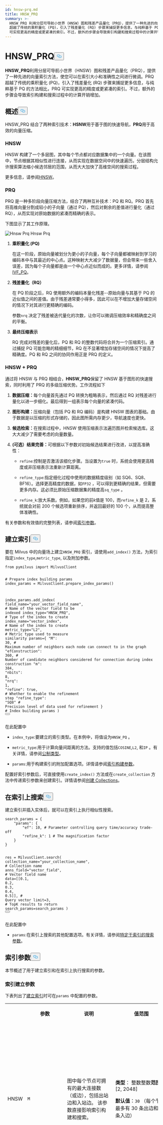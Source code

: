 ```yaml
---
id: hnsw-prq.md
title: HNSW_PRQ
summary: >-
  HNSW_PRQ 利用分层可导航小世界（HNSW）图和残差产品量化（PRQ），提供了一种先进的向量索引方法，可让您在索引大小和准确性之间进行微调。PRQ
  超越了传统的乘积量化 (PQ)，引入了残差量化 (RQ) 步骤来捕捉更多信息，与纯粹基于 PQ 的方法相比，PRQ
  可实现更高的精度或更紧凑的索引。不过，额外的步骤会导致索引构建和搜索过程中的计算开销增加。
---
```

<h1 id="HNSWPRQ" class="common-anchor-header">HNSW_PRQ<button data-href="#HNSWPRQ" class="anchor-icon" translate="no">
      <svg translate="no"
        aria-hidden="true"
        focusable="false"
        height="20"
        version="1.1"
        viewBox="0 0 16 16"
        width="16"
      >
        <path
          fill="#0092E4"
          fill-rule="evenodd"
          d="M4 9h1v1H4c-1.5 0-3-1.69-3-3.5S2.55 3 4 3h4c1.45 0 3 1.69 3 3.5 0 1.41-.91 2.72-2 3.25V8.59c.58-.45 1-1.27 1-2.09C10 5.22 8.98 4 8 4H4c-.98 0-2 1.22-2 2.5S3 9 4 9zm9-3h-1v1h1c1 0 2 1.22 2 2.5S13.98 12 13 12H9c-.98 0-2-1.22-2-2.5 0-.83.42-1.64 1-2.09V6.25c-1.09.53-2 1.84-2 3.25C6 11.31 7.55 13 9 13h4c1.45 0 3-1.69 3-3.5S14.5 6 13 6z"
        ></path>
      </svg>
    </button></h1><p><strong>HNSW_PRQ</strong>利用分层可导航小世界（HNSW）图和残差产品量化（PRQ），提供了一种先进的向量索引方法，使您可以在索引大小和准确性之间进行微调。PRQ 超越了传统的乘积量化 (PQ)，引入了残差量化 (RQ) 步骤来捕捉更多信息，与纯粹基于 PQ 的方法相比，PRQ 可实现更高的精度或更紧凑的索引。不过，额外的步骤会导致索引构建和搜索过程中的计算开销增加。</p>
<h2 id="Overview" class="common-anchor-header">概述<button data-href="#Overview" class="anchor-icon" translate="no">
      <svg translate="no"
        aria-hidden="true"
        focusable="false"
        height="20"
        version="1.1"
        viewBox="0 0 16 16"
        width="16"
      >
        <path
          fill="#0092E4"
          fill-rule="evenodd"
          d="M4 9h1v1H4c-1.5 0-3-1.69-3-3.5S2.55 3 4 3h4c1.45 0 3 1.69 3 3.5 0 1.41-.91 2.72-2 3.25V8.59c.58-.45 1-1.27 1-2.09C10 5.22 8.98 4 8 4H4c-.98 0-2 1.22-2 2.5S3 9 4 9zm9-3h-1v1h1c1 0 2 1.22 2 2.5S13.98 12 13 12H9c-.98 0-2-1.22-2-2.5 0-.83.42-1.64 1-2.09V6.25c-1.09.53-2 1.84-2 3.25C6 11.31 7.55 13 9 13h4c1.45 0 3-1.69 3-3.5S14.5 6 13 6z"
        ></path>
      </svg>
    </button></h2><p>HNSW_PRQ 结合了两种索引技术：<strong>HSNW</strong>用于基于图的快速导航，<strong>PRQ</strong>用于高效的向量压缩。</p>
<h3 id="HNSW" class="common-anchor-header">HNSW</h3><p>HNSW 构建了一个多层图，其中每个节点都对应数据集中的一个向量。在该图中，节点根据其相似性进行连接，从而实现在数据空间中的快速遍历。分层结构允许搜索算法缩小候选邻居的范围，从而大大加快了高维空间的搜索过程。</p>
<p>更多信息，请参阅<a href="/docs/zh/hnsw.md">HNSW</a>。</p>
<h3 id="PRQ" class="common-anchor-header">PRQ</h3><p>PRQ 是一种多阶段向量压缩方法，结合了两种互补技术：PQ 和 RQ。PRQ 首先将高维向量分割成较小的子向量（通过 PQ），然后对剩余的差值进行量化（通过 RQ），从而实现对原始数据的紧凑而精确的表示。</p>
<p>下图显示了其工作原理。</p>
<p>
  
   <span class="img-wrapper"> <img translate="no" src="/docs/v2.6.x/assets/hnsw-prq.png" alt="Hnsw Prq" class="doc-image" id="hnsw-prq" />
   </span> <span class="img-wrapper"> <span>Hnsw Prq</span> </span></p>
<ol>
<li><p><strong>乘积量化 (PQ)</strong></p>
<p>在这一阶段，原始向量被划分为更小的子向量，每个子向量都被映射到学习的编码本中与其最近的中心点。这种映射大大减少了数据量，但会带来一些舍入误差，因为每个子向量都是由一个中心点近似而成的。更多详情，请参阅<a href="/docs/zh/ivf-pq.md#PQ">IVF_PQ</a>。</p></li>
<li><p><strong>残差量化（RQ）</strong></p>
<p>在 PQ 阶段之后，RQ 使用额外的编码本量化残差--原始向量与其基于 PQ 的近似值之间的差值。由于残差通常要小得多，因此可以在不增加大量存储空间的情况下对其进行更精确的编码。</p>
<p>参数<code translate="no">nrq</code> 决定了残差被迭代量化的次数，让你可以微调压缩效率和精确度之间的平衡。</p></li>
<li><p><strong>最终压缩表示</strong></p>
<p>RQ 完成对残差的量化后，PQ 和 RQ 的整数代码将合并为一个压缩索引。通过捕捉 PQ 可能忽略的精细细节，RQ 在不显著增加存储空间的情况下提高了精确度。PQ 和 RQ 之间的协同作用正是 PRQ 的定义。</p></li>
</ol>
<h3 id="HNSW-+-PRQ" class="common-anchor-header">HNSW + PRQ</h3><p>通过将 HNSW 与 PRQ 相结合，<strong>HNSW_PRQ</strong>保留了 HNSW 基于图形的快速搜索，同时利用了 PRQ 的多级压缩优势。工作流程如下</p>
<ol>
<li><p><strong>数据压缩：</strong>每个向量首先通过 PQ 转换为粗略表示，然后通过 RQ 对残差进行量化以进一步细化。最后得到一组表示每个向量的紧凑代码。</p></li>
<li><p><strong>图形构建：</strong>压缩向量（包括 PQ 和 RQ 编码）是构建 HNSW 图表的基础。由于数据是以压缩的形式存储的，因此图所需内存更少，导航速度也更快。</p></li>
<li><p><strong>候选检索：</strong>在搜索过程中，HNSW 使用压缩表示法遍历图并检索候选库。这大大减少了需要考虑的向量数量。</p></li>
<li><p><strong>(可选）结果完善：</strong>可根据以下参数对初始候选结果进行改进，以提高准确性：</p>
<ul>
<li><p><code translate="no">refine</code>:控制是否激活该细化步骤。当设置为<code translate="no">true</code> 时，系统会使用更高精度或非压缩表示法重新计算距离。</p></li>
<li><p><code translate="no">refine_type</code>:指定细化过程中使用的数据精度级别（如 SQ6、SQ8、BF16）。选择更高精度的数据，如<code translate="no">FP32</code> ，可以得到更精确的结果，但需要更多内存。这必须比原始压缩数据集的精度高<code translate="no">sq_type</code> 。</p></li>
<li><p><code translate="no">refine_k</code>:放大系数。例如，如果您的前<em>k</em>值是 100，而<code translate="no">refine_k</code> 是 2，系统就会对前 200 个候选项重新排序，并返回最好的 100 个，从而提高整体准确性。</p></li>
</ul></li>
</ol>
<p>有关参数和有效值的完整列表，请参阅<a href="/docs/zh/hnsw-prq.md#Index-params">索引参数</a>。</p>
<h2 id="Build-index" class="common-anchor-header">建立索引<button data-href="#Build-index" class="anchor-icon" translate="no">
      <svg translate="no"
        aria-hidden="true"
        focusable="false"
        height="20"
        version="1.1"
        viewBox="0 0 16 16"
        width="16"
      >
        <path
          fill="#0092E4"
          fill-rule="evenodd"
          d="M4 9h1v1H4c-1.5 0-3-1.69-3-3.5S2.55 3 4 3h4c1.45 0 3 1.69 3 3.5 0 1.41-.91 2.72-2 3.25V8.59c.58-.45 1-1.27 1-2.09C10 5.22 8.98 4 8 4H4c-.98 0-2 1.22-2 2.5S3 9 4 9zm9-3h-1v1h1c1 0 2 1.22 2 2.5S13.98 12 13 12H9c-.98 0-2-1.22-2-2.5 0-.83.42-1.64 1-2.09V6.25c-1.09.53-2 1.84-2 3.25C6 11.31 7.55 13 9 13h4c1.45 0 3-1.69 3-3.5S14.5 6 13 6z"
        ></path>
      </svg>
    </button></h2><p>要在 Milvus 中的向量场上建立<code translate="no">HNSW_PRQ</code> 索引，请使用<code translate="no">add_index()</code> 方法，为索引指定<code translate="no">index_type</code>,<code translate="no">metric_type</code>, 以及附加参数。</p>
<pre><code translate="no" class="language-python"><span class="hljs-keyword">from</span> pymilvus <span class="hljs-keyword">import</span> MilvusClient

<span class="hljs-comment"># Prepare index building params</span>
index_params = MilvusClient.prepare_index_params()

index_params.add_index(
    field_name=<span class="hljs-string">&quot;your_vector_field_name&quot;</span>, <span class="hljs-comment"># Name of the vector field to be indexed</span>
    index_type=<span class="hljs-string">&quot;HNSW_PRQ&quot;</span>, <span class="hljs-comment"># Type of the index to create</span>
    index_name=<span class="hljs-string">&quot;vector_index&quot;</span>, <span class="hljs-comment"># Name of the index to create</span>
    metric_type=<span class="hljs-string">&quot;L2&quot;</span>, <span class="hljs-comment"># Metric type used to measure similarity</span>
    params={
        <span class="hljs-string">&quot;M&quot;</span>: <span class="hljs-number">30</span>, <span class="hljs-comment"># Maximum number of neighbors each node can connect to in the graph</span>
        <span class="hljs-string">&quot;efConstruction&quot;</span>: <span class="hljs-number">360</span>, <span class="hljs-comment"># Number of candidate neighbors considered for connection during index construction</span>
        <span class="hljs-string">&quot;m&quot;</span>: <span class="hljs-number">384</span>, 
        <span class="hljs-string">&quot;nbits&quot;</span>: <span class="hljs-number">8</span>,
        <span class="hljs-string">&quot;nrq&quot;</span>: <span class="hljs-number">1</span>,
        <span class="hljs-string">&quot;refine&quot;</span>: true, <span class="hljs-comment"># Whether to enable the refinement step</span>
        <span class="hljs-string">&quot;refine_type&quot;</span>: <span class="hljs-string">&quot;SQ8&quot;</span> <span class="hljs-comment"># Precision level of data used for refinement</span>
    } <span class="hljs-comment"># Index building params</span>
)
<button class="copy-code-btn"></button></code></pre>
<p>在此配置中</p>
<ul>
<li><p><code translate="no">index_type</code>:要建立的索引类型。在本例中，将值设为<code translate="no">HNSW_PQ</code> 。</p></li>
<li><p><code translate="no">metric_type</code>:用于计算向量间距离的方法。支持的值包括<code translate="no">COSINE</code>,<code translate="no">L2</code>, 和<code translate="no">IP</code> 。有关详情，请参阅<a href="/docs/zh/metric.md">公制类型</a>。</p></li>
<li><p><code translate="no">params</code>:用于构建索引的附加配置选项。详情请参阅<a href="/docs/zh/hnsw-prq.md#Index-building-params">索引构建参数</a>。</p></li>
</ul>
<p>配置好索引参数后，可直接使用<code translate="no">create_index()</code> 方法或在<code translate="no">create_collection</code> 方法中传递索引参数来创建索引。详情请参阅<a href="/docs/zh/create-collection.md">创建 Collections</a>。</p>
<h2 id="Search-on-index" class="common-anchor-header">在索引上搜索<button data-href="#Search-on-index" class="anchor-icon" translate="no">
      <svg translate="no"
        aria-hidden="true"
        focusable="false"
        height="20"
        version="1.1"
        viewBox="0 0 16 16"
        width="16"
      >
        <path
          fill="#0092E4"
          fill-rule="evenodd"
          d="M4 9h1v1H4c-1.5 0-3-1.69-3-3.5S2.55 3 4 3h4c1.45 0 3 1.69 3 3.5 0 1.41-.91 2.72-2 3.25V8.59c.58-.45 1-1.27 1-2.09C10 5.22 8.98 4 8 4H4c-.98 0-2 1.22-2 2.5S3 9 4 9zm9-3h-1v1h1c1 0 2 1.22 2 2.5S13.98 12 13 12H9c-.98 0-2-1.22-2-2.5 0-.83.42-1.64 1-2.09V6.25c-1.09.53-2 1.84-2 3.25C6 11.31 7.55 13 9 13h4c1.45 0 3-1.69 3-3.5S14.5 6 13 6z"
        ></path>
      </svg>
    </button></h2><p>建立索引并插入实体后，就可以在索引上执行相似性搜索。</p>
<pre><code translate="no" class="language-python">search_params = {
    <span class="hljs-string">&quot;params&quot;</span>: {
        <span class="hljs-string">&quot;ef&quot;</span>: <span class="hljs-number">10</span>, <span class="hljs-comment"># Parameter controlling query time/accuracy trade-off</span>
        <span class="hljs-string">&quot;refine_k&quot;</span>: <span class="hljs-number">1</span> <span class="hljs-comment"># The magnification factor</span>
    }
}

res = MilvusClient.search(
    collection_name=<span class="hljs-string">&quot;your_collection_name&quot;</span>, <span class="hljs-comment"># Collection name</span>
    anns_field=<span class="hljs-string">&quot;vector_field&quot;</span>,  <span class="hljs-comment"># Vector field name</span>
    data=[[<span class="hljs-number">0.1</span>, <span class="hljs-number">0.2</span>, <span class="hljs-number">0.3</span>, <span class="hljs-number">0.4</span>, <span class="hljs-number">0.5</span>]],  <span class="hljs-comment"># Query vector</span>
    limit=<span class="hljs-number">3</span>,  <span class="hljs-comment"># TopK results to return</span>
    search_params=search_params
)
<button class="copy-code-btn"></button></code></pre>
<p>在此配置中</p>
<ul>
<li><code translate="no">params</code>:在索引上搜索的其他配置选项。有关详情，请参阅<a href="/docs/zh/hnsw-prq.md#Index-specific-search-params">特定于索引的搜索参数</a>。</li>
</ul>
<h2 id="Index-params" class="common-anchor-header">索引参数<button data-href="#Index-params" class="anchor-icon" translate="no">
      <svg translate="no"
        aria-hidden="true"
        focusable="false"
        height="20"
        version="1.1"
        viewBox="0 0 16 16"
        width="16"
      >
        <path
          fill="#0092E4"
          fill-rule="evenodd"
          d="M4 9h1v1H4c-1.5 0-3-1.69-3-3.5S2.55 3 4 3h4c1.45 0 3 1.69 3 3.5 0 1.41-.91 2.72-2 3.25V8.59c.58-.45 1-1.27 1-2.09C10 5.22 8.98 4 8 4H4c-.98 0-2 1.22-2 2.5S3 9 4 9zm9-3h-1v1h1c1 0 2 1.22 2 2.5S13.98 12 13 12H9c-.98 0-2-1.22-2-2.5 0-.83.42-1.64 1-2.09V6.25c-1.09.53-2 1.84-2 3.25C6 11.31 7.55 13 9 13h4c1.45 0 3-1.69 3-3.5S14.5 6 13 6z"
        ></path>
      </svg>
    </button></h2><p>本节概述了用于建立索引和在索引上执行搜索的参数。</p>
<h3 id="Index-building-params" class="common-anchor-header">索引建立参数</h3><p>下表列出了<a href="/docs/zh/hnsw-prq.md#Build-index">建立索引</a>时可在<code translate="no">params</code> 中配置的参数。</p>
<table>
   <tr>
     <th></th>
     <th><p>参数</p></th>
     <th><p>说明</p></th>
     <th><p>值范围</p></th>
     <th><p>调整建议</p></th>
   </tr>
   <tr>
     <td><p>HNSW</p></td>
     <td><p><code translate="no">M</code></p></td>
     <td><p>图中每个节点可拥有的最大连接数（或边），包括出站边和入站边。 该参数直接影响索引构建和搜索。</p></td>
     <td><p><strong>类型</strong>： 整数整数<strong>范围</strong>：[2, 2048]</p>
<p><strong>默认值</strong>：<code translate="no">30</code> （每个节点最多有 30 条出边和 30 条入边）</p></td>
     <td><p>较大的<code translate="no">M</code> 通常会<strong>提高准确率</strong>，但会<strong>增加内存开销</strong>，并<strong>减慢索引构建和搜索速度</strong>。对于高维度数据集或高召回率至关重要时，可考虑增加<code translate="no">M</code> 。</p>
<p>当内存使用和搜索速度是首要考虑因素时，可考虑降低<code translate="no">M</code> 。</p>
<p>在大多数情况下，我们建议您在此范围内设置一个值：[5, 100].</p></td>
   </tr>
   <tr>
     <td></td>
     <td><p><code translate="no">efConstruction</code></p></td>
     <td><p>索引构建过程中考虑连接的候选邻居数量。 每个新元素都会评估更多的候选邻居，但实际建立的最大连接数仍受<code translate="no">M</code> 限制。</p></td>
     <td><p><strong>类型</strong>： 整数整数<strong>范围</strong>：[1，<em>int_max］</em></p>
<p><strong>默认值</strong>：<code translate="no">360</code></p></td>
     <td><p><code translate="no">efConstruction</code> 越高，<strong>索引</strong>越<strong>准确</strong>，因为会探索更多潜在连接。考虑增加<code translate="no">efConstruction</code> 以提高准确性<strong>，</strong>尤其是在索引时间不太重要的情况下。</p>
<p>在资源紧张的情况下，可考虑降低<code translate="no">efConstruction</code> ，以加快索引构建速度。</p>
<p>在大多数情况下，我们建议在此范围内设置一个值：[50, 500].</p></td>
   </tr>
   <tr>
     <td><p>PRQ</p></td>
     <td><p><code translate="no">m</code></p></td>
     <td><p>在量化过程中将每个高维向量分成的子向量数（用于量化）。</p></td>
     <td><p><strong>类型</strong>： 整数整数<strong>范围</strong>： [1, 65536[1, 65536]</p>
<p><strong>默认值</strong>：无无</p></td>
     <td><p><code translate="no">m</code> <code translate="no">m</code> 必须是向量维数<em>(D</em>) 的除数，以确保正确分解。通常推荐的值是<em>m = D/2</em>。</p>
<p>在大多数情况下，我们建议在此范围内设置一个值：[D/8，D]。</p></td>
   </tr>
   <tr>
     <td></td>
     <td><p><code translate="no">nbits</code></p></td>
     <td><p>用于以压缩形式表示每个子向量中心点索引的比特数。它直接决定了每个编码本的大小。 每个编码本将包含 $2^{\textit{nbits}}$ 的中心点。例如，如果<code translate="no">nbits</code> 设置为 8，则每个子向量将由一个 8 位的中心点索引表示。这样，该子向量的编码本中就有 2^8$ (256) 个可能的中心点。</p></td>
     <td><p><strong>类型</strong>： 整数整数[1, 64]</p>
<p><strong>默认值</strong>：<code translate="no">8</code></p></td>
     <td><p><code translate="no">nbits</code> 值越大，编码本越大，可能会更精确地表示原始向量。在大多数情况下，我们建议在此范围内设置一个值：[1, 16].</p></td>
   </tr>
   <tr>
     <td></td>
     <td><p><code translate="no">nrq</code></p></td>
     <td><p>控制在 RQ 阶段使用多少个剩余子量化器。更多的子量化器有可能实现更高的压缩率，但也可能带来更多的信息损失。</p></td>
     <td><p><strong>类型</strong>： 整数整数[1, 16]</p>
<p><strong>默认值</strong>：<code translate="no">2</code></p></td>
     <td><p><code translate="no">nrq</code> 值越大，允许的剩余子量化步骤就越多，有可能带来更精确的原始向量重建。不过，这也意味着需要存储和计算更多的子量化器，从而导致索引大小增大和计算开销增大。</p></td>
   </tr>
   <tr>
     <td></td>
     <td><p><code translate="no">refine</code></p></td>
     <td><p>布尔标志，用于控制是否在搜索过程中应用细化步骤。细化包括通过计算查询向量与候选向量之间的精确距离，对初始结果进行重新排序。</p></td>
     <td><p><strong>类型</strong>：布尔布尔<strong>范围</strong>：[<code translate="no">true</code>,<code translate="no">false</code>]</p>
<p><strong>默认值</strong>：<code translate="no">false</code></p></td>
     <td><p>如果需要高精确度，并且可以忍受稍慢的搜索时间，则设置为<code translate="no">true</code> 。如果速度是首要考虑因素，并且可以接受在精确度上略有妥协，则使用<code translate="no">false</code> 。</p></td>
   </tr>
   <tr>
     <td></td>
     <td><p><code translate="no">refine_type</code></p></td>
     <td><p>确定细化过程中使用的数据精度。 该精度必须高于压缩向量的精度（由<code translate="no">m</code> 和<code translate="no">nbits</code> 参数设置）。</p></td>
     <td><p><strong>类型</strong>： 字符串字符串<strong>范围</strong>：[<code translate="no">SQ6</code>,<code translate="no">SQ8</code>,<code translate="no">BF16</code>,<code translate="no">FP16</code>,<code translate="no">FP32</code> ]</p>
<p><strong>默认值</strong>：无</p></td>
     <td><p>使用<code translate="no">FP32</code> 可获得最高精度，但内存成本较高；使用<code translate="no">SQ6</code>/<code translate="no">SQ8</code> 可获得更好的压缩效果。<code translate="no">BF16</code> 和<code translate="no">FP16</code> 提供了一个平衡的替代方案。</p></td>
   </tr>
</table>
<h3 id="Index-specific-search-params" class="common-anchor-header">特定于索引的搜索参数</h3><p>下表列出了<a href="/docs/zh/hnsw-prq.md#Search-on-index">在索引上搜索</a>时可在<code translate="no">search_params.params</code> 中配置的参数。</p>
<table>
   <tr>
     <th></th>
     <th><p>参数</p></th>
     <th><p>说明</p></th>
     <th><p>值范围</p></th>
     <th><p>调整建议</p></th>
   </tr>
   <tr>
     <td><p>HNSW</p></td>
     <td><p><code translate="no">ef</code></p></td>
     <td><p>控制近邻检索时的搜索范围。它决定访问多少节点并将其评估为潜在近邻。 
 该参数只影响搜索过程，并且只适用于图形的底层。</p></td>
     <td><p><strong>类型</strong>： 整数整数<strong>范围</strong>：[1，<em>int_max］</em></p>
<p><strong>默认值</strong>：<em>limit</em>（返回的前 K 个近邻）</p></td>
     <td><p><code translate="no">ef</code> 越大，通常<strong>搜索精度越高</strong>，因为会考虑更多的潜在近邻。当实现高召回率至关重要，而<strong>搜索</strong>速度则不那么重要时，可考虑增加<code translate="no">ef</code> 。</p>
<p>考虑降低<code translate="no">ef</code> 以优先提高搜索速度，尤其是在可以接受稍微降低准确率的情况下。</p>
<p>在大多数情况下，我们建议您在此范围内设置一个值：[K，10K]。</p></td>
   </tr>
   <tr>
     <td><p>PRQ</p></td>
     <td><p><code translate="no">refine_k</code></p></td>
     <td><p>放大系数，用于控制相对于请求的前 K 个结果，在细化（重新排序）阶段检查多少额外的候选结果。</p></td>
     <td><p><strong>类型</strong>： 浮动浮动<strong>范围</strong>：[1,<em>float_max</em>)</p>
<p><strong>默认值</strong>：1</p></td>
     <td><p><code translate="no">refine_k</code> 的值越大，召回率和准确率越高，但也会增加搜索时间和资源占用。值为 1 意味着细化过程只考虑最初的前 K 个结果。</p></td>
   </tr>
</table>
